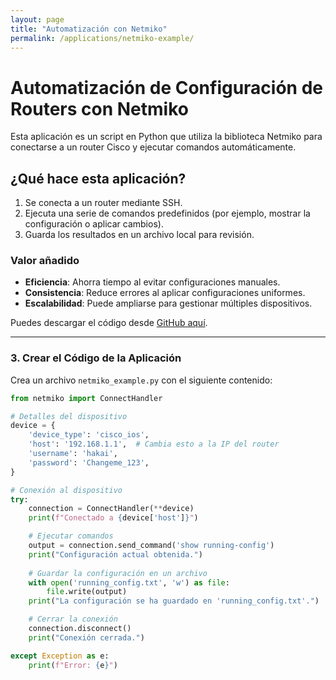 ```yaml
---
layout: page
title: "Automatización con Netmiko"
permalink: /applications/netmiko-example/
---
```


# Automatización de Configuración de Routers con Netmiko

Esta aplicación es un script en Python que utiliza la biblioteca Netmiko para conectarse a un router Cisco y ejecutar comandos automáticamente.

## ¿Qué hace esta aplicación?
1. Se conecta a un router mediante SSH.
2. Ejecuta una serie de comandos predefinidos (por ejemplo, mostrar la configuración o aplicar cambios).
3. Guarda los resultados en un archivo local para revisión.

### Valor añadido
- **Eficiencia**: Ahorra tiempo al evitar configuraciones manuales.
- **Consistencia**: Reduce errores al aplicar configuraciones uniformes.
- **Escalabilidad**: Puede ampliarse para gestionar múltiples dispositivos.

Puedes descargar el código desde [GitHub aquí](https://github.com/rubenparapruebas/netmiko-example/blob/main/netmiko_example.py).

---

### **3. Crear el Código de la Aplicación**
Crea un archivo `netmiko_example.py` con el siguiente contenido:

```python
from netmiko import ConnectHandler

# Detalles del dispositivo
device = {
    'device_type': 'cisco_ios',
    'host': '192.168.1.1',  # Cambia esto a la IP del router
    'username': 'hakai',
    'password': 'Changeme_123',
}

# Conexión al dispositivo
try:
    connection = ConnectHandler(**device)
    print(f"Conectado a {device['host']}")

    # Ejecutar comandos
    output = connection.send_command('show running-config')
    print("Configuración actual obtenida.")
    
    # Guardar la configuración en un archivo
    with open('running_config.txt', 'w') as file:
        file.write(output)
    print("La configuración se ha guardado en 'running_config.txt'.")

    # Cerrar la conexión
    connection.disconnect()
    print("Conexión cerrada.")

except Exception as e:
    print(f"Error: {e}")
